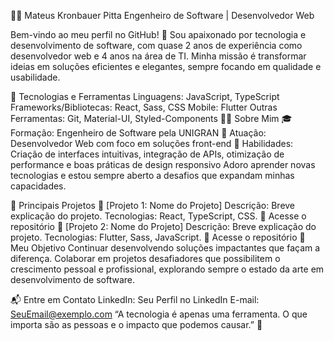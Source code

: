 👨‍💻 Mateus Kronbauer Pitta
Engenheiro de Software | Desenvolvedor Web

Bem-vindo ao meu perfil no GitHub! 🚀
Sou apaixonado por tecnologia e desenvolvimento de software, com quase 2 anos de experiência como desenvolvedor web e 4 anos na área de TI. Minha missão é transformar ideias em soluções eficientes e elegantes, sempre focando em qualidade e usabilidade.

🔧 Tecnologias e Ferramentas
Linguagens: JavaScript, TypeScript
Frameworks/Bibliotecas: React, Sass, CSS
Mobile: Flutter
Outras Ferramentas: Git, Material-UI, Styled-Components
🧑‍💻 Sobre Mim
🎓 Formação: Engenheiro de Software pela UNIGRAN
💼 Atuação: Desenvolvedor Web com foco em soluções front-end
🌱 Habilidades: Criação de interfaces intuitivas, integração de APIs, otimização de performance e boas práticas de design responsivo
Adoro aprender novas tecnologias e estou sempre aberto a desafios que expandam minhas capacidades.

📂 Principais Projetos
🌟 [Projeto 1: Nome do Projeto]
Descrição: Breve explicação do projeto.
Tecnologias: React, TypeScript, CSS.
🔗 Acesse o repositório
🌟 [Projeto 2: Nome do Projeto]
Descrição: Breve explicação do projeto.
Tecnologias: Flutter, Sass, JavaScript.
🔗 Acesse o repositório
🎯 Meu Objetivo
Continuar desenvolvendo soluções impactantes que façam a diferença. Colaborar em projetos desafiadores que possibilitem o crescimento pessoal e profissional, explorando sempre o estado da arte em desenvolvimento de software.

📬 Entre em Contato
LinkedIn: Seu Perfil no LinkedIn
E-mail: SeuEmail@exemplo.com
“A tecnologia é apenas uma ferramenta. O que importa são as pessoas e o impacto que podemos causar.” 🚀
